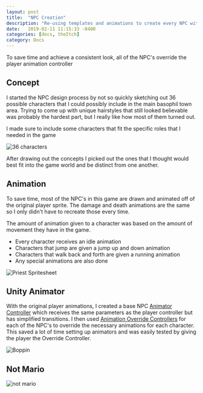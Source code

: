 ```yaml
---
layout: post
title:  "NPC Creation"
description: "Re-using templates and animations to create every NPC within a week"
date:   2019-02-11 11:15:33 -0400
categories: [docs, theItch]
category: Docs
---
```


To save time and achieve a consistent look, all of the NPC's override the player animation controller

<!--more-->

## Concept

I started the NPC design process by not so quickly sketching out 36 possible characters that I could possibly include in the main basophil town area. Trying to come up with unique hairstyles that still looked believable was probably the hardest part, but I really like how most of them turned out.

I made sure to include some characters that fit the specific roles that I needed in the game

![36 characters]({{site.url}}/media/TheItch/CharWall10x.png)

After drawing out the concepts I picked out the ones that I thought would best fit into the game world and be distinct from one another. 

## Animation

To save time, most of the NPC's in this game are drawn and animated off of the original player sprite. The damage and death animations are the same so I only didn't have to recreate those every time. 

The amount of animation given to a character was based on the amount of movement they have in the game.  
* Every character receives an idle animation
* Characters that jump are given a jump up and down animation
* Characters that walk back and forth are given a running animation
* Any special animations are also done 

![Priest Spritesheet]({{site.url}}/media/TheItch/PriestBase2.png)

## Unity Animator

With the original player animations, I created a base NPC [Animator Controller](https://docs.unity3d.com/Manual/Animator.html) which receives the same parameters as the player controller but has simplified transitions. I then used [Animation Override Controllers](https://docs.unity3d.com/Manual/AnimatorOverrideController.html) for each of the NPC's to override the necessary animations for each character. This saved a lot of time setting up animators and was easily tested by giving the player the Override Controller. 

![Boppin]({{site.url}}/media/TheItch/Boppin.gif)

## Not Mario
![not mario]({{site.url}}/media/TheItch/notMario.png)
